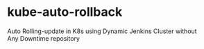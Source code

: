 # kube-auto-rollback
Auto Rolling-update in K8s using Dynamic Jenkins Cluster without Any Downtime repository
